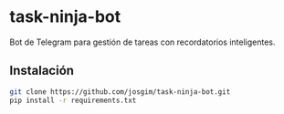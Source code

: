 # task-ninja-bot
Bot de Telegram para gestión de tareas con recordatorios inteligentes.

## Instalación
```bash
git clone https://github.com/josgim/task-ninja-bot.git
pip install -r requirements.txt

